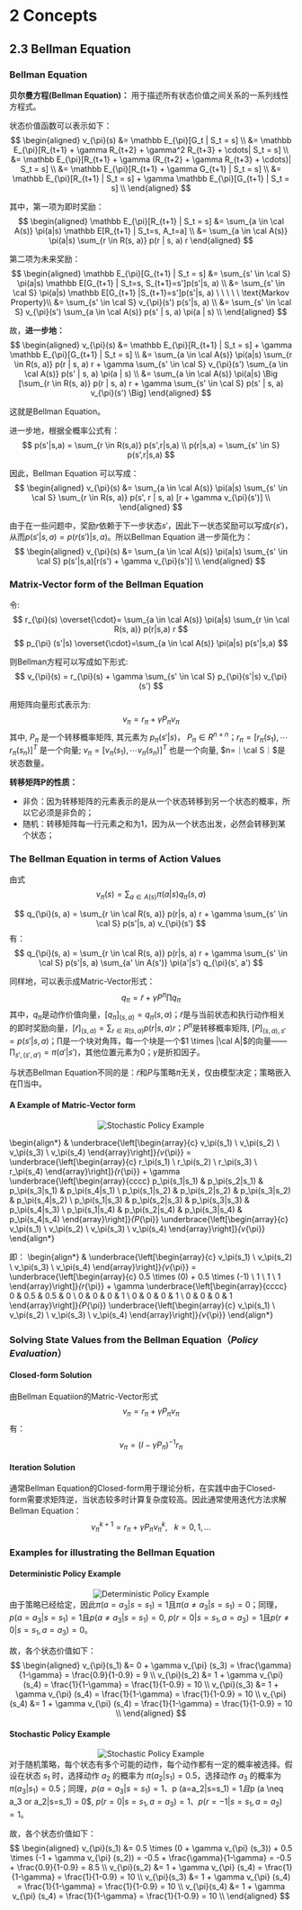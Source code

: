 # 2 Concepts

## 2.3 Bellman Equation

### Bellman Equation

**贝尔曼方程(Bellman Equation)：** 用于描述所有状态价值之间关系的一系列线性方程式。

状态价值函数可以表示如下：
$$
\begin{aligned}
v_{\pi}(s) &= \mathbb E_{\pi}[G_t | S_t = s] \\
&= \mathbb E_{\pi}[R_{t+1} + \gamma R_{t+2} + \gamma^2 R_{t+3} + \cdots| S_t = s] \\
&= \mathbb E_{\pi}[R_{t+1} + \gamma (R_{t+2} + \gamma R_{t+3} + \cdots)| S_t = s] \\
&= \mathbb E_{\pi}[R_{t+1} + \gamma G_{t+1} | S_t = s] \\
&= \mathbb E_{\pi}[R_{t+1} | S_t = s] + \gamma \mathbb E_{\pi}[G_{t+1} | S_t = s] \\
\end{aligned}
$$

其中，第一项为即时奖励：
$$
\begin{aligned}
\mathbb E_{\pi}[R_{t+1} | S_t = s] &= \sum_{a \in \cal A(s)} \pi(a|s) \mathbb E[R_{t+1} | S_t=s, A_t=a] \\
&= \sum_{a \in \cal A(s)} \pi(a|s) \sum_{r \in R(s, a)} p(r | s, a) r
\end{aligned}
$$

第二项为未来奖励：
$$
\begin{aligned}
\mathbb E_{\pi}[G_{t+1} | S_t = s] &= \sum_{s' \in \cal S} \pi(a|s) \mathbb E[G_{t+1} | S_t=s, S_{t+1}=s']p(s'|s, a) \\
&= \sum_{s' \in \cal S} \pi(a|s) \mathbb E[G_{t+1} |S_{t+1}=s']p(s'|s, a) \ \ \ \ \ \text{Markov Property}\\
&= \sum_{s' \in \cal S} v_{\pi}(s') p(s'|s, a) \\
&= \sum_{s' \in \cal S} v_{\pi}(s') \sum_{a \in \cal A(s)} p(s' | s, a) \pi(a | s) \\
\end{aligned}
$$

故，**进一步地：**
$$
\begin{aligned}
v_{\pi}(s) &= \mathbb E_{\pi}[R_{t+1} | S_t = s] + \gamma \mathbb E_{\pi}[G_{t+1} | S_t = s] \\
&= \sum_{a \in \cal A(s)} \pi(a|s) \sum_{r \in R(s, a)} p(r | s, a) r + \gamma \sum_{s' \in \cal S} v_{\pi}(s') \sum_{a \in \cal A(s)} p(s' | s, a) \pi(a | s) \\
&= \sum_{a \in \cal A(s)} \pi(a|s) \Big [\sum_{r \in R(s, a)} p(r | s, a) r + \gamma \sum_{s' \in \cal S} p(s' | s, a) v_{\pi}(s') \Big]
\end{aligned}
$$

这就是Bellman Equation。

进一步地，根据全概率公式有：
$$
p(s'|s,a) = \sum_{r \in R(s,a)} p(s',r|s,a) \\
p(r|s,a) = \sum_{s' \in S} p(s',r|s,a)
$$

因此，Bellman Equation 可以写成：
$$
\begin{aligned}
v_{\pi}(s) &= \sum_{a \in \cal A(s)} \pi(a|s) \sum_{s' \in \cal S} \sum_{r \in R(s, a)} p(s', r | s, a) [r + \gamma v_{\pi}(s')] \\
\end{aligned}
$$

由于在一些问题中，奖励$r$依赖于下一步状态$s'$，因此下一状态奖励可以写成$r(s')$，从而$p(s'|s,a) = p(r(s')|s,a)$。所以Bellman Equation 进一步简化为：
$$
\begin{aligned}
v_{\pi}(s) &= \sum_{a \in \cal A(s)} \pi(a|s) \sum_{s' \in \cal S} p(s'|s,a)[r(s') + \gamma v_{\pi}(s')] \\
\end{aligned}
$$

### Matrix-Vector form of the Bellman Equation

令:
$$
r_{\pi}(s) \overset{\cdot}= \sum_{a \in \cal A(s)} \pi(a|s) \sum_{r \in \cal R(s, a)} p(r|s,a) r
$$
$$
p_{\pi} (s'|s) \overset{\cdot}=\sum_{a \in \cal A(s)} \pi(a|s) p(s'|s,a)
$$

则Bellman方程可以写成如下形式:
$$
v_{\pi}(s) = r_{\pi}(s) + \gamma \sum_{s' \in \cal S} p_{\pi}(s'|s) v_{\pi}(s')
$$

用矩阵向量形式表示为:
$$
v_{\pi} = r_{\pi} + \gamma P_{\pi} v_{\pi}
$$
其中, $P_{\pi}$ 是一个转移概率矩阵, 其元素为 $p_{\pi}(s'|s)$， $P_{\pi} \in R^{n \times n}$；$r_{\pi}=[r_{\pi}(s_1), \cdots r_{\pi}(s_n)]^T$ 是一个向量; $v_{\pi}=[v_{\pi}(s_1), \cdots v_{\pi}(s_n)]^T$ 也是一个向量, $n=｜\cal S｜$是状态数量。

**转移矩阵P的性质：**
- 非负：因为转移矩阵的元素表示的是从一个状态转移到另一个状态的概率，所以它必须是非负的；
- 随机：转移矩阵每一行元素之和为1，因为从一个状态出发，必然会转移到某个状态；

### The Bellman Equation in terms of Action Values

由式
$$
v_{\pi}(s) = \sum_{a \in A(s)} \pi(a|s) q_{\pi}(s, a)
$$

$$
q_{\pi}(s, a) = \sum_{r \in \cal R(s, a)} p(r|s, a) r + \gamma \sum_{s' \in \cal S} p(s'|s, a) v_{\pi}(s')
$$
有：
$$
q_{\pi}(s, a) = \sum_{r \in \cal R(s, a)} p(r|s, a) r + \gamma \sum_{s' \in \cal S} p(s'|s, a) \sum_{a' \in A(s')} \pi(a'|s') q_{\pi}(s', a')
$$

同样地，可以表示成Matric-Vector形式：
$$
q_{\pi} = \tilde{r} + \gamma P^{\pi} \prod q_{\pi}
$$
其中，$q_{\pi}$是动作价值向量，$[q_{\pi}]_{(s, a)} = q_{\pi}(s, a)$；$\tilde{r}$是与当前状态和执行动作相关的即时奖励向量，$[\tilde{r}]_{(s, a)} = \sum_{r \in R(s, a)}p(r|s, a)r$；$P^{\pi}$是转移概率矩阵, $[P]_{(s, a), s'} = p(s'|s, a)$；$\prod$是一个块对角阵，每一个块是一个$1 \times |\cal A|$的向量——$\prod_{s', (s', a')}=\pi(a'|s')$，其他位置元素为0；$\gamma$是折扣因子。

与状态Bellman Equation不同的是：$\tilde{r}$和$P$与策略$\pi$无关，仅由模型决定；策略嵌入在$\prod$当中。

#### A Example of Matric-Vector form
<center>
<img src="../Images/stochastic-policy-example.png" alt="Stochastic Policy Example">
</center>

\begin{align*}
& \underbrace{\left[\begin{array}{c}
v_\pi(s_1) \\
v_\pi(s_2) \\
v_\pi(s_3) \\
v_\pi(s_4)
\end{array}\right]}_{v_{\pi}}
= \underbrace{\left[\begin{array}{c}
r_\pi(s_1) \\
r_\pi(s_2) \\
r_\pi(s_3) \\
r_\pi(s_4)
\end{array}\right]}_{r_{\pi}} + \gamma \underbrace{\left[\begin{array}{cccc}
p_\pi(s_1|s_1) & p_\pi(s_2|s_1) & p_\pi(s_3|s_1) & p_\pi(s_4|s_1) \\
p_\pi(s_1|s_2) & p_\pi(s_2|s_2) & p_\pi(s_3|s_2) & p_\pi(s_4|s_2) \\
p_\pi(s_1|s_3) & p_\pi(s_2|s_3) & p_\pi(s_3|s_3) & p_\pi(s_4|s_3) \\
p_\pi(s_1|s_4) & p_\pi(s_2|s_4) & p_\pi(s_3|s_4) & p_\pi(s_4|s_4)
\end{array}\right]}_{P_{\pi}} \underbrace{\left[\begin{array}{c}
v_\pi(s_1) \\
v_\pi(s_2) \\
v_\pi(s_3) \\
v_\pi(s_4)
\end{array}\right]}_{v_{\pi}}
\end{align*}

即：
\begin{align*}
& \underbrace{\left[\begin{array}{c}
v_\pi(s_1) \\
v_\pi(s_2) \\
v_\pi(s_3) \\
v_\pi(s_4)
\end{array}\right]}_{v_{\pi}}
= \underbrace{\left[\begin{array}{c}
0.5 \times (0) + 0.5 \times (-1) \\
1 \\
1 \\
1
\end{array}\right]}_{r_{\pi}} + \gamma \underbrace{\left[\begin{array}{cccc}
0 & 0.5 & 0.5 & 0 \\
0 & 0 & 0 & 1 \\
0 & 0 & 0 & 1 \\
0 & 0 & 0 & 1
\end{array}\right]}_{P_{\pi}} \underbrace{\left[\begin{array}{c}
v_\pi(s_1) \\
v_\pi(s_2) \\
v_\pi(s_3) \\
v_\pi(s_4)
\end{array}\right]}_{v_{\pi}}
\end{align*}

### Solving State Values from the Bellman Equation（*Policy Evaluation*）

#### Closed-form Solution
由Bellman Equatiion的Matric-Vector形式
$$
v_{\pi} = r_{\pi} + \gamma P_{\pi} v_{\pi}
$$
有：
$$
v_{\pi} = (I - \gamma P_{\pi})^{-1}r_{\pi}
$$

#### Iteration Solution
通常Bellman Equation的Closed-form用于理论分析，在实践中由于Closed-form需要求矩阵逆，当状态较多时计算复杂度较高。因此通常使用迭代方法求解Bellman Equation：
$$
v_{\pi}^{k+1} = r_{\pi} + \gamma P_{\pi} v_{\pi}^{k}, \ \ \ k=0,1,...
$$

### Examples for illustrating the Bellman Equation

#### Deterministic Policy Example
<center>
<img src="../Images/deterministic-policy-example.png" alt="Deterministic Policy Example">
</center

由于策略已经给定，因此$\pi (a=a_3|s=s_1) = 1$且$\pi (a \neq a_3|s=s_1) = 0$；同理，$p (a=a_3|s=s_1) = 1$且$p (a \neq a_3|s=s_1) = 0$, $p (r=0|s=s_1, a=a_3) = 1$且$p (r \neq 0|s=s_1, a=a_3) = 0$。

故，各个状态价值如下：
$$
\begin{aligned}
v_{\pi}(s_1) &= 0 + \gamma v_{\pi} (s_3) = \frac{\gamma}{1-\gamma} = \frac{0.9}{1-0.9} = 9 \\
v_{\pi}(s_2) &= 1 + \gamma v_{\pi} (s_4) = \frac{1}{1-\gamma} = \frac{1}{1-0.9} = 10 \\
v_{\pi}(s_3) &= 1 + \gamma v_{\pi} (s_4) = \frac{1}{1-\gamma} = \frac{1}{1-0.9} = 10 \\
v_{\pi}(s_4) &= 1 + \gamma v_{\pi} (s_4) = \frac{1}{1-\gamma} = \frac{1}{1-0.9} = 10 \\
\end{aligned}
$$

#### Stochastic Policy Example
<center>
<img src="../Images/stochastic-policy-example.png" alt="Stochastic Policy Example">
</center

对于随机策略，每个状态有多个可能的动作，每个动作都有一定的概率被选择。假设在状态 $s_1$ 时，选择动作 $a_2$ 的概率为 $\pi(a_2|s_1) = 0.5$，选择动作 $a_3$ 的概率为 $\pi(a_3|s_1) = 0.5$；同理，$p (a=a_3|s=s_1) = 1$、p (a=a_2|s=s_1) = 1$且$p (a \neq a_3 or a_2|s=s_1) = 0$, $p (r=0|s=s_1, a=a_3) = 1$、$p (r=-1|s=s_1, a=a_2) = 1$。

故，各个状态价值如下：
$$
\begin{aligned}
v_{\pi}(s_1) &= 0.5 \times (0 + \gamma v_{\pi} (s_3)) + 0.5 \times (-1 + \gamma v_{\pi} (s_2)) = -0.5 + \frac{\gamma}{1-\gamma} = -0.5 + \frac{0.9}{1-0.9} = 8.5 \\
v_{\pi}(s_2) &= 1 + \gamma v_{\pi} (s_4) = \frac{1}{1-\gamma} = \frac{1}{1-0.9} = 10 \\
v_{\pi}(s_3) &= 1 + \gamma v_{\pi} (s_4) = \frac{1}{1-\gamma} = \frac{1}{1-0.9} = 10 \\
v_{\pi}(s_4) &= 1 + \gamma v_{\pi} (s_4) = \frac{1}{1-\gamma} = \frac{1}{1-0.9} = 10 \\
\end{aligned}
$$
